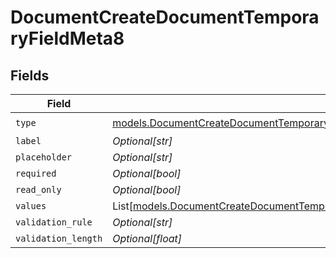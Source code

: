 # DocumentCreateDocumentTemporaryFieldMeta8


## Fields

| Field                                                                                                                                                                                                                                      | Type                                                                                                                                                                                                                                       | Required                                                                                                                                                                                                                                   | Description                                                                                                                                                                                                                                |
| ------------------------------------------------------------------------------------------------------------------------------------------------------------------------------------------------------------------------------------------ | ------------------------------------------------------------------------------------------------------------------------------------------------------------------------------------------------------------------------------------------ | ------------------------------------------------------------------------------------------------------------------------------------------------------------------------------------------------------------------------------------------ | ------------------------------------------------------------------------------------------------------------------------------------------------------------------------------------------------------------------------------------------ |
| `type`                                                                                                                                                                                                                                     | [models.DocumentCreateDocumentTemporaryFieldMetaDocumentsResponse200ApplicationJSONResponseBodyDocumentFieldsType](../models/documentcreatedocumenttemporaryfieldmetadocumentsresponse200applicationjsonresponsebodydocumentfieldstype.md) | :heavy_check_mark:                                                                                                                                                                                                                         | N/A                                                                                                                                                                                                                                        |
| `label`                                                                                                                                                                                                                                    | *Optional[str]*                                                                                                                                                                                                                            | :heavy_minus_sign:                                                                                                                                                                                                                         | N/A                                                                                                                                                                                                                                        |
| `placeholder`                                                                                                                                                                                                                              | *Optional[str]*                                                                                                                                                                                                                            | :heavy_minus_sign:                                                                                                                                                                                                                         | N/A                                                                                                                                                                                                                                        |
| `required`                                                                                                                                                                                                                                 | *Optional[bool]*                                                                                                                                                                                                                           | :heavy_minus_sign:                                                                                                                                                                                                                         | N/A                                                                                                                                                                                                                                        |
| `read_only`                                                                                                                                                                                                                                | *Optional[bool]*                                                                                                                                                                                                                           | :heavy_minus_sign:                                                                                                                                                                                                                         | N/A                                                                                                                                                                                                                                        |
| `values`                                                                                                                                                                                                                                   | List[[models.DocumentCreateDocumentTemporaryFieldMetaDocumentsValues](../models/documentcreatedocumenttemporaryfieldmetadocumentsvalues.md)]                                                                                               | :heavy_minus_sign:                                                                                                                                                                                                                         | N/A                                                                                                                                                                                                                                        |
| `validation_rule`                                                                                                                                                                                                                          | *Optional[str]*                                                                                                                                                                                                                            | :heavy_minus_sign:                                                                                                                                                                                                                         | N/A                                                                                                                                                                                                                                        |
| `validation_length`                                                                                                                                                                                                                        | *Optional[float]*                                                                                                                                                                                                                          | :heavy_minus_sign:                                                                                                                                                                                                                         | N/A                                                                                                                                                                                                                                        |